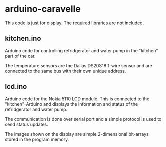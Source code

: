 arduino-caravelle
=========================

This code is just for display. The required libraries are not included.

kitchen.ino
----
Arduino code for controlling refridgerator and water pump in the "kitchen" part of the car.

The temperature sensors are the Dallas DS20S18 1-wire sensor and are connected to the same bus with their own unique address.

lcd.ino
----
Arduino code for the Nokia 5110 LCD module. This is connected to the "kitchen"-Arduino and displays the information and status of the refridgerator and water pump.

The communication is done over serial port and a simple protocol is used to send status updates.

The images shown on the display are simple 2-dimensional bit-arrays stored in the program memory.
